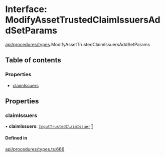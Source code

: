 # Interface: ModifyAssetTrustedClaimIssuersAddSetParams

[api/procedures/types](../wiki/api.procedures.types).ModifyAssetTrustedClaimIssuersAddSetParams

## Table of contents

### Properties

- [claimIssuers](../wiki/api.procedures.types.ModifyAssetTrustedClaimIssuersAddSetParams#claimissuers)

## Properties

### claimIssuers

• **claimIssuers**: [`InputTrustedClaimIssuer`](../wiki/types#inputtrustedclaimissuer)[]

#### Defined in

[api/procedures/types.ts:666](https://github.com/PolymeshAssociation/polymesh-sdk/blob/07b115c8/src/api/procedures/types.ts#L666)
